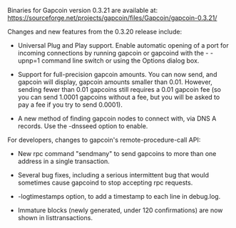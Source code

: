 Binaries for Gapcoin version 0.3.21 are available at:
  https://sourceforge.net/projects/gapcoin/files/Gapcoin/gapcoin-0.3.21/

Changes and new features from the 0.3.20 release include:

* Universal Plug and Play support.  Enable automatic opening of a port for incoming connections by running gapcoin or gapcoind with the - -upnp=1 command line switch or using the Options dialog box.

* Support for full-precision gapcoin amounts.  You can now send, and gapcoin will display, gapcoin amounts smaller than 0.01.  However, sending fewer than 0.01 gapcoins still requires a 0.01 gapcoin fee (so you can send 1.0001 gapcoins without a fee, but you will be asked to pay a fee if you try to send 0.0001).

* A new method of finding gapcoin nodes to connect with, via DNS A records. Use the -dnsseed option to enable.

For developers, changes to gapcoin's remote-procedure-call API:

* New rpc command "sendmany" to send gapcoins to more than one address in a single transaction.

* Several bug fixes, including a serious intermittent bug that would sometimes cause gapcoind to stop accepting rpc requests. 

* -logtimestamps option, to add a timestamp to each line in debug.log.

* Immature blocks (newly generated, under 120 confirmations) are now shown in listtransactions.
